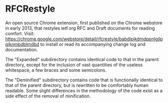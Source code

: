 # RFCRestyle
An open source Chrome extension, first published on the Chrome webstore in early 2013, that restyles ietf.org RFC and Draft documents for reading comfort. Visit: https://chrome.google.com/webstore/detail/rfcrestyle/babdjpjkdmdppnlgjlpgiknmbdblmdbd to install or read its accompanying change log and documentation.

The "Expanded" subdirectory contains identical code to that in the parent directory, except for the inclusion of vast quantities of the useless whitespace, a few braces and some semicolons.

The "Deminified" subdirectory contains code that is functionally identical to that of the parent directory, but is rewritten to be comfortably human readable. Some slight differences in the methodology of the code exist as a side effect of the removal of minification.

